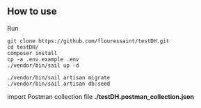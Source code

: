 ## How to use
Run  
```
git clone https://github.com/flouressaint/testDH.git 
cd testDH/
composer install
cp -a .env.example .env
./vendor/bin/sail up -d
```
```
./vendor/bin/sail artisan migrate
./vendor/bin/sail artisan db:seed
```

import Postman collection file
**./testDH.postman_collection.json**



